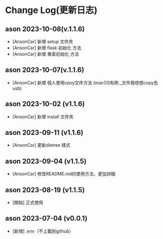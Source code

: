 # Change Log(更新日志)
## ason 2023-10-08(v.1.1.6)
- [AnsonCar]    新增 setup 文件夾
- [AnsonCar]    新增 flask 初始化 方法
- [AnsonCar]    新增 專案初始化 方法

## ason 2023-10-07(v.1.1.6)
- [AnsonCar]    新增 個人使用cpoy文件方法 (macOS有啲._文件我唔想copy去usb)

## ason 2023-10-02 (v1.1.6)
- [AnsonCar]    新增 install 文件夾

## ason 2023-09-11 (v1.1.6)
- [AnsonCar]    更新dietree 樣式

## ason 2023-09-04 (v1.1.5)
- [AnsonCar]    修改README.md的使用方法，更加詳細

## ason 2023-08-19 (v1.1.5)
- [開始] 正式使用

## ason 2023-07-04 (v0.0.1)
- [新增] .env（不上載到github）

<!-- [back]() -->